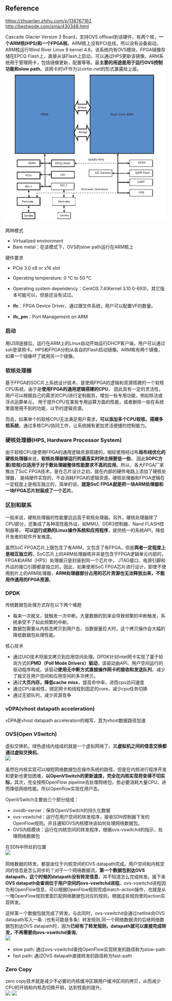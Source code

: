 ## Reference
https://zhuanlan.zhihu.com/p/136767162 </br>
http://bestwode.com/sma/430348.html

Cascade Glacier Version 3 Board，支持OVS offload到该硬件，有两个核，**一个ARM核(HPS)和一个FPGA核**。ARM核上没有PCI总线，所以没有设备驱动。ARM核运行Wind River Linux 9 kernel 4.8，该系统内有OVS模块，FPGA镜像存储在EPCQ Flash上，直接从该Flash上启动，可以通过HPS更新该镜像。ARM系统用于管理网卡，包括镜像更新，配置等等。最**主要的用途是用于运行OVS控制功能和slow path**。该网卡的VF作为以virtio-net的形式暴露给上层。
![](https://github.com/CJTSAJ/BareMetal/blob/master/picture/%E6%99%BA%E8%83%BD%E7%BD%91%E5%8D%A1.png)

两种模式
- Virtualized environment
- Bare metal：在该模式下，OVS的slow path运行在ARM核上

硬件要求
- PCIe 3.0 x8 or x16 slot
- Operating temperature: 0 °C to 50 °C
- Operating system dependency：CentOS 7.4(Kernel 3.10.0-693)，其它版本可能可以，但是还没有试过。

- **ifc**：FPGA Device Driver，通过跟文件系统，用户可以配置VF的数量。
- **ifc_pm**：Port Management on ARM

### 启动
用USB连接后，运行在ARM上的Linux自动开始运行DHCP客户端，用户可以通过ssh登录网卡。HPS和FPGA分别从各自的Flash启动镜像。ARM核有两个镜像，如果一个镜像坏了就用另一个镜像。

### 软核处理器
基于FPGA的SOC片上系统设计技术，是使用FPGA的逻辑和资源搭建的一个软核CPU系统，由于是**使用FPGA的通用逻辑搭建的CPU**，
因此具有一定的灵活性，用户可以根据自己的需求对CPU进行定制裁剪，增加一些专用功能，例如除法或浮点运算单元，
用于提升CPU在某些专用运算方面的性能，或者删除一些在系统里面使用不到的功能，以节约逻辑资源。

而且，如果单个的软核CPU无法满足用户需求，**可以添加多个CPU软核，搭建多核系统**，通过多核CPU协同工作，让系统拥有更加灵活便捷的控制能力。

### 硬核处理器(HPS, Hardware Processor System)
由于软核CPU是使用FPGA的通用逻辑资源搭建的，相较使用经过布**局布线优化的硬核处理器**来说，**软核处理器够运行的最高实时钟主频要低一些**。
因此**SOPC方案(软核)仅适用于对于数处理器整体性能要求不高的应用**。所以，各大FPGA厂家推出了SoC FPGA技术，是在芯片设计之初，就在内部的硬件电路上添加了硬核处理器，
是纯硬件实现的，不会消耗FPGA的逻辑资源，硬核处理器和FPGA逻辑在一定程度上是相互独立的，简单的说，**就是SoC FPGA就是把一块ARM处理器和一块FPGA芯片封装成了一个芯片**。


### 区别和联系
一般来说，硬核处理器的性能要远远高于软核处理器。另外，硬核处理器除了CPU部分，还集成了各种高性能外设，如MMU、DDR3控制器、Nand FLASH控制器等，
**可以运行成熟的Linux操作系统和应用程序**，提供统一的系统API，降低开发者的软件开发难度。

虽然SoC FPGA芯片上既包含了有ARM，又包含了有FPGA，但是**两者一定程度上是相互独立的**，SoC芯片上的ARM处理器核并非是包含于FPGA逻辑单元内部的，FPGA和ARM（HPS）处理器只是封装到同一个芯片中，
JTAG接口、电源引脚和外设的接口引脚都是独立的，因此，如果使用SoC FPGA芯片进行设计，即使不使用到片上的ARM处理器，**ARM处理器部分占用的芯片资源也无法释放出来，不能用作通用的FPGA资源**。

### DPDK
传统数据包处理方式存在以下两个难题
- 每来一次报文，就触发一次中断。大量数据的到来会导致频繁的中断触发，系统承受不了如此频繁的中断。
- 数据包需要从内核态拷贝到用户态，当数据量巨大时，这个拷贝操作会大幅的降低数据包处理性能。

核心技术
- 通过UIO技术将报文拷贝到应用空间处理。DPDK针对Intel网卡实现了基于轮询方式的**PMD（Poll Mode Drivers）驱动**，该驱动由API、用户空间运行的驱动程序构成，该驱动**使用无中断方式直接操作网卡的接收和发送队列**，减少了报文在用户空间和应用空间的多次拷贝。
- 通过**大页内存，降低cache miss**，提高命中率，进而cpu访问速度
- 通过CPU亲和性，绑定网卡和线程到固定的core，减少cpu任务切换
- 通过无锁队列，减少资源竞争

### vDPA(vhost datapath acceleration)
vDPA是vhost datapath acceleration的缩写，意为vhost数据路径加速

### OVS(Open VSwitch)
虚拟交换机，绿色虚线内组成的就是一个虚拟网络了。其**虚拟机之间的信息交换都通过虚拟交换机**。</br>
![](https://img-blog.csdn.net/20140917210046025)

虽然在内核实现可以缩短网络数据包在操作系统的路径，但是在内核进行程序开发和更新也更加困难，**以OpenVSwitch的更新速度，完全在内核实现将变得不切实际**。其次，完全按照OpenFlow pipeline去处理网络包，势必要消耗大量CPU，进而降低网络性能。所以Openflow实现在用户态。

OpenVSwitch主要由三个部分组成：
- ovsdb-server：保存OpenVSwitch的持久化数据
- ovs-vswitchd：运行在用户空间的转发程序，接收SDN控制器下发的OpenFlow规则。并且通知OVS内核模块该如何处理网络数据包。
- OVS内核模块：运行在内核空间的转发程序，根据ovs-vswitchd的指示，处理网络数据包

在SDN中所处的位置 </br>
![](http://image-store1.oss-cn-hangzhou.aliyuncs.com/18-9-28/40575247.jpg)

网络数据的转发，都是由位于内核空间的OVS datapath完成。用户空间和内核空间的信息是怎么同步的？对于一个网络数据流，**第一个数据包到达OVS datapath，这个时候的datapath没有转发信息**，并不知道怎么完成转发。接下来**OVS datapath会查询位于用户空间的ovs-vswitchd进程**。ovs-vswitchd进程因为有OpenFlow信息，可以根据OpenFlow规则完成match-action操作，也就是从一堆OpenFlow规则里面匹配网络数据包对应的规则，根据这些规则里的action实现转发。

这样第一个数据包就完成了转发。与此同时，ovs-vswitchd会通过netlink向OVS datapath写入一条（也有可能是多条）转发规则,同一个网络数据流的后继网络数据包到达OVS datapath时，因为**已经有了转发规则，datapath就可以直接完成转发，不再需要向ovs-vswitchd查询**。</br>
![](https://pic1.zhimg.com/80/v2-41387cfa250047521687a2536f5ef2d8_hd.jpg)

- slow path: 通过ovs-vswitchd查找OpenFlow实现转发的路径称为slow-path
- fast path: 通过OVS datapath直接转发的路径称为fast-path

### Zero Copy
zero copy技术就是减少不必要的内核缓冲区跟用户缓冲区间的拷贝，从而减少CPU的开销和内核态切换开销，达到性能的提升。</br>
![](https://upload-images.jianshu.io/upload_images/207235-0c63dbf565386423.PNG?imageMogr2/auto-orient/strip|imageView2/2/w/512/format/webp)
![](https://upload-images.jianshu.io/upload_images/207235-bc756e05a212b2ef.PNG?imageMogr2/auto-orient/strip|imageView2/2/w/429/format/webp)
